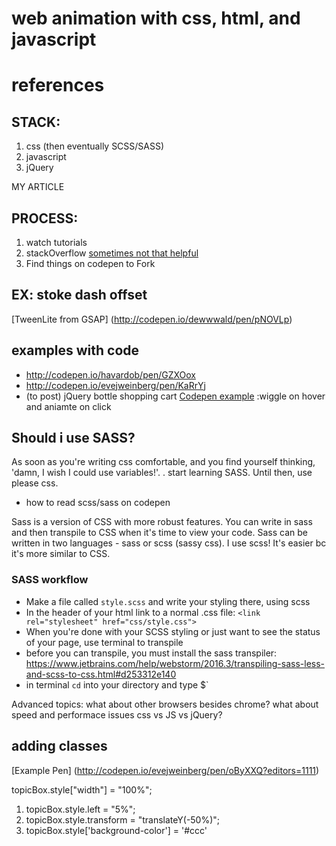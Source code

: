 # web animation with css, html, and javascript

# references

## STACK:
1. css (then eventually SCSS/SASS)
2. javascript
3. jQuery

MY ARTICLE

## PROCESS:
1. watch tutorials
2. stackOverflow
  [sometimes not that helpful](http://stackoverflow.com/questions/8639383/how-do-i-center-an-svg-in-a-div)
3. Find things on codepen to Fork



## EX: stoke dash offset
[TweenLite from GSAP] (http://codepen.io/dewwwald/pen/pNOVLp)

## examples with code
- http://codepen.io/havardob/pen/GZXOox
- http://codepen.io/evejweinberg/pen/KaRrYj
- (to post) jQuery bottle shopping cart
[Codepen example](http://codepen.io/evejweinberg/pen/JEvaWr) :wiggle on hover and aniamte on click



## Should i use SASS?
As soon as you're writing css comfortable, and you find yourself thinking, 'damn, I wish I could use variables!'. . start learning SASS. Until then, use please css.

- how to read scss/sass on codepen

Sass is a version of CSS with more robust features. You can write in sass and then transpile to CSS when it's time to view your code. Sass can be written in two languages - sass or scss (sassy css). I use scss! It's easier bc it's more similar to CSS.

### SASS workflow
- Make a file called `style.scss` and write your styling there, using scss
- In the header of your html link to a normal .css file: `<link rel="stylesheet" href="css/style.css">`
- When you're done with your SCSS styling or just want to see the status of your page, use terminal to transpile
- before you can transpile, you must install the sass transpiler: https://www.jetbrains.com/help/webstorm/2016.3/transpiling-sass-less-and-scss-to-css.html#d253312e140
- in terminal `cd` into your directory and type $`





Advanced topics:
what about other browsers besides chrome?
what about speed and performace issues css vs JS vs jQuery?


## adding classes

[Example Pen] (http://codepen.io/evejweinberg/pen/oByXXQ?editors=1111)


  topicBox.style["width"] = "100%";
  1. topicBox.style.left = "5%";
  1. topicBox.style.transform = "translateY(-50%)";
  1. topicBox.style['background-color'] = '#ccc'




